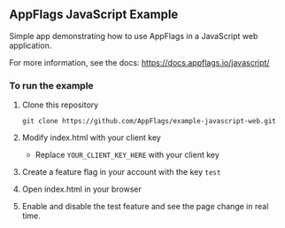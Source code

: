 ## AppFlags JavaScript Example

Simple app demonstrating how to use AppFlags in a JavaScript web application. 

For more information, see the docs: https://docs.appflags.io/javascript/

### To run the example

1. Clone this repository
    ```shell script
    git clone https://github.com/AppFlags/example-javascript-web.git
    ```
2. Modify index.html with your client key 

    * Replace `YOUR_CLIENT_KEY_HERE` with your client key
    
3. Create a feature flag in your account with the key `test`
    
4. Open index.html in your browser

5. Enable and disable the test feature and see the page change in real time.  
   